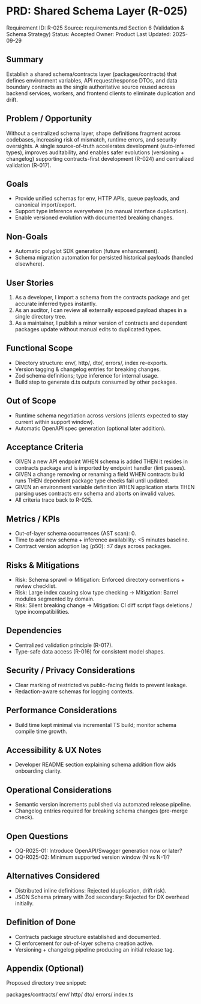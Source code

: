 # PRD: Shared Schema Layer (R-025)

Requirement ID: R-025
Source: requirements.md Section 6 (Validation & Schema Strategy)
Status: Accepted
Owner: Product
Last Updated: 2025-09-29

## Summary

Establish a shared schema/contracts layer (packages/contracts) that defines environment variables, API request/response DTOs, and data boundary contracts as the single authoritative source reused across backend services, workers, and frontend clients to eliminate duplication and drift.

## Problem / Opportunity

Without a centralized schema layer, shape definitions fragment across codebases, increasing risk of mismatch, runtime errors, and security oversights. A single source-of-truth accelerates development (auto-inferred types), improves auditability, and enables safer evolutions (versioning + changelog) supporting contracts-first development (R-024) and centralized validation (R-017).

## Goals

- Provide unified schemas for env, HTTP APIs, queue payloads, and canonical import/export.
- Support type inference everywhere (no manual interface duplication).
- Enable versioned evolution with documented breaking changes.

## Non-Goals

- Automatic polyglot SDK generation (future enhancement).
- Schema migration automation for persisted historical payloads (handled elsewhere).

## User Stories

1. As a developer, I import a schema from the contracts package and get accurate inferred types instantly.
2. As an auditor, I can review all externally exposed payload shapes in a single directory tree.
3. As a maintainer, I publish a minor version of contracts and dependent packages update without manual edits to duplicated types.

## Functional Scope

- Directory structure: env/, http/, dto/, errors/, index re-exports.
- Version tagging & changelog entries for breaking changes.
- Zod schema definitions; type inference for internal usage.
- Build step to generate d.ts outputs consumed by other packages.

## Out of Scope

- Runtime schema negotiation across versions (clients expected to stay current within support window).
- Automatic OpenAPI spec generation (optional later addition).

## Acceptance Criteria

- GIVEN a new API endpoint WHEN schema is added THEN it resides in contracts package and is imported by endpoint handler (lint passes).
- GIVEN a change removing or renaming a field WHEN contracts build runs THEN dependent package type checks fail until updated.
- GIVEN an environment variable definition WHEN application starts THEN parsing uses contracts env schema and aborts on invalid values.
- All criteria trace back to R-025.

## Metrics / KPIs

- Out-of-layer schema occurrences (AST scan): 0.
- Time to add new schema + inference availability: <5 minutes baseline.
- Contract version adoption lag (p50): ≤7 days across packages.

## Risks & Mitigations

- Risk: Schema sprawl → Mitigation: Enforced directory conventions + review checklist.
- Risk: Large index causing slow type checking → Mitigation: Barrel modules segmented by domain.
- Risk: Silent breaking change → Mitigation: CI diff script flags deletions / type incompatibilities.

## Dependencies

- Centralized validation principle (R-017).
- Type-safe data access (R-016) for consistent model shapes.

## Security / Privacy Considerations

- Clear marking of restricted vs public-facing fields to prevent leakage.
- Redaction-aware schemas for logging contexts.

## Performance Considerations

- Build time kept minimal via incremental TS build; monitor schema compile time growth.

## Accessibility & UX Notes

- Developer README section explaining schema addition flow aids onboarding clarity.

## Operational Considerations

- Semantic version increments published via automated release pipeline.
- Changelog entries required for breaking schema changes (pre-merge check).

## Open Questions

- OQ-R025-01: Introduce OpenAPI/Swagger generation now or later?
- OQ-R025-02: Minimum supported version window (N vs N-1)?

## Alternatives Considered

- Distributed inline definitions: Rejected (duplication, drift risk).
- JSON Schema primary with Zod secondary: Rejected for DX overhead initially.

## Definition of Done

- Contracts package structure established and documented.
- CI enforcement for out-of-layer schema creation active.
- Versioning + changelog pipeline producing an initial release tag.

## Appendix (Optional)

Proposed directory tree snippet:

packages/contracts/
  env/
  http/
  dto/
  errors/
  index.ts

